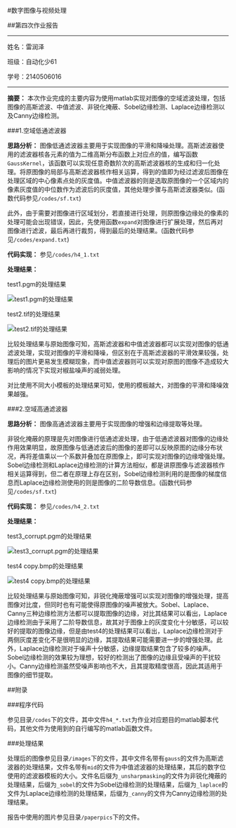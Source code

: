 #数字图像与视频处理

##第四次作业报告

----

姓名：雷润泽

班级：自动化少61

学号：2140506016

----

**摘要：** 本次作业完成的主要内容为使用matlab实现对图像的空域滤波处理，包括图像的高斯滤波、中值滤波、非锐化掩蔽、Sobel边缘检测、Laplace边缘检测以及Canny边缘检测。

###1.空域低通滤波器

**思路分析：** 图像低通滤波器主要用于实现图像的平滑和降噪处理。高斯滤波器使用的滤波器核各元素的值为二维高斯分布函数上对应点的值，编写函数`GaussKernel`，该函数可以实现任意奇数阶次的高斯滤波器核的生成和归一化处理。将原图像的局部与高斯滤波器核作相关运算，得到的值即为经过滤波后图像在处理区域的中心像素点处的灰度值。中值滤波器的则是选取原图像的一个区域内的像素灰度值的中位数作为滤波后的灰度值，其他处理步骤与高斯滤波器类似。(函数代码参见`/codes/sf.txt`)

此外，由于需要对图像进行区域划分，若直接进行处理，则原图像边缘处的像素的处理可能会出现错误，因此，先使用函数`expand`对图像进行扩展处理，然后再对图像进行滤波，最后再进行裁剪，得到最后的处理结果。(函数代码参见`/codes/expand.txt`)

**代码实现：** 参见`/codes/h4_1.txt`

**处理结果：**

test1.pgm的处理结果

![test1.pgm的处理结果](paperpics/test1_result.bmp "test1_result.bmp")

test2.tif的处理结果

![test2.tif的处理结果](paperpics/test2_result.bmp "test2_result.bmp")

比较处理结果与原始图像可知，高斯滤波器和中值滤波器都可以实现对图像的低通滤波处理，实现对图像的平滑和降噪，但区别在于高斯滤波器的平滑效果较强，处理后的图片更易发生模糊现象，而中值滤波器则可以实现对原图的图像不造成较大影响的情况下实现对椒盐噪声的减弱处理。

对比使用不同大小模板的处理结果可知，使用的模板越大，对图像的平滑和降噪效果越强。

###2.空域高通滤波器

**思路分析：** 图像高通滤波器主要用于实现图像的增强和边缘提取等处理。

非锐化掩蔽的原理是先对图像进行低通滤波处理，由于低通滤波器对图像的边缘处作用效果明显，故原图像与低通滤波后的图像的差即可以反映原图的边缘分布状况，再将差值乘以一个系数并叠加在原图像上，即可实现对图像的边缘增强处理。Sobel边缘检测和Laplace边缘检测的计算方法相似，都是讲原图像与滤波器核作相关运算得到，但二者在原理上存在区别，Sobel边缘检测利用的是图像的梯度信息而Laplace边缘检测使用的则是图像的二阶导数信息。(函数代码参见`/codes/sf.txt`)

**代码实现：** 参见`/codes/h4_2.txt`

**处理结果：**

test3_corrupt.pgm的处理结果

![test3_corrupt.pgm的处理结果](paperpics/test3_result.bmp "test3_result.bmp")

test4 copy.bmp的处理结果

![test4 copy.bmp的处理结果](paperpics/test4_result.bmp "test4_result.bmp")

比较处理结果与原始图像可知，非锐化掩蔽增强可以实现对图像的增强处理，提高图像对比度，但同时也有可能使得原图像的噪声被放大。Sobel、Laplace、Canny三种边缘检测方法都可以提取图像的边缘，对比其结果可以看出，Laplace边缘检测由于采用了二阶导数信息，故其对于图像上的灰度变化十分敏感，可以较好的提取的图像边缘，但是由test4的处理结果可以看出，Laplace边缘检测对于两侧灰度差变化不是很明显的边缘，其提取结果可能需要进一步的增强处理。此外，Laplace边缘检测对于噪声十分敏感，边缘提取结果包含了较多的噪声。Sobel边缘检测的效果较为理想，较好的检测出了图像的边缘且受噪声的干扰较小。Canny边缘检测虽然受噪声影响也不大，且其提取精度很高，因此其适用于图像的细节提取。

##附录

###程序代码

参见目录`/codes`下的文件，其中文件`h4_*.txt`为作业对应题目的matlab脚本代码，其他文件为使用到的自行编写的matlab函数文件。

###处理结果

处理后的图像参见目录`/images`下的文件，其中文件名带有`gauss`的文件为高斯滤波器的处理结果，文件名带有`mid`的文件为中值滤波器的处理结果，其后的数字位使用的滤波器模板的大小。文件名后缀为`_unsharpmasking`的文件为非锐化掩蔽的处理结果，后缀为`_sobel`的文件为Sobel边缘检测的处理结果，后缀为`_laplace`的文件为Laplace边缘检测的处理结果，后缀为`_canny`的文件为Canny边缘检测的处理结果。

报告中使用的图片参见目录`/paperpics`下的文件。
